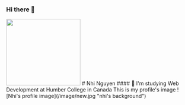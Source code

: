 ### Hi there 👋
<!-- ![Nhi's gif](https://media.giphy.com/media/2IudUHdI075HL02Pkk/giphy.gif) -->
<img src="https://media.giphy.com/media/2IudUHdI075HL02Pkk/giphy.gif" width="200" height="180">
# Nhi Nguyen
#### 🌱 I'm studying Web Development at Humber College in Canada
This is my profile's image
![Nhi's profile image](/image/new.jpg "nhi's background")
<!--
**nhinguyen277/nhinguyen277** is a ✨ _special_ ✨ repository because its `README.md` (this file) appears on your GitHub profile.

Here are some ideas to get you started:

- 🔭 I’m currently working on ...
- 🌱 I’m currently learning ...
- 👯 I’m looking to collaborate on ...
- 🤔 I’m looking for help with ...
- 💬 Ask me about ...
- 📫 How to reach me: ...
- 😄 Pronouns: ...
- ⚡ Fun fact: ...
-->
